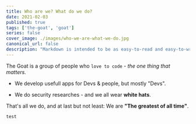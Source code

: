```yaml
---
title: Who are we? What do we do?
date: 2021-02-03
published: true
tags: ['the-goat', 'goat']
series: false
cover_image: ./images/who-we-are-what-we-do.jpg
canonical_url: false
description: "Markdown is intended to be as easy-to-read and easy-to-write as is feasible. Readability, however, is emphasized above all else. A Markdown-formatted document should be publishable as-is, as plain text, without looking like it's been marked up with tags or formatting instructions."
---
```



The Goat is a group of people who `love to code` - *the one thing that matters.*

* We develop usefull apps for Devs & people, but mostly "Devs".

* We do security researches - and we all wear **white hats**.

That's all we do, and at last but not least:
We are **"The greatest of all time"**.

```
test
```
